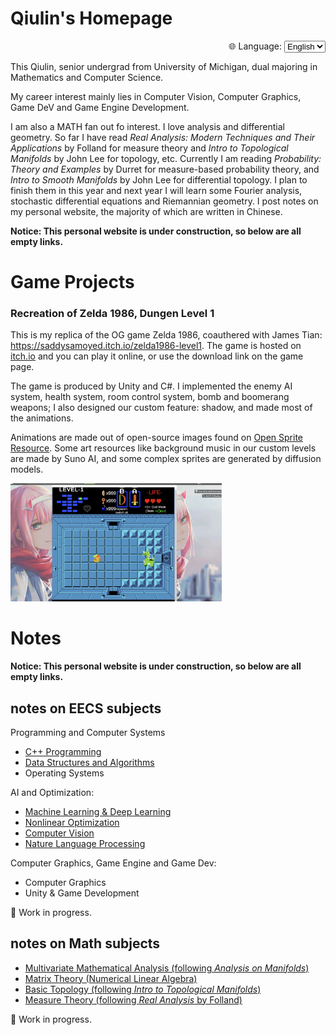 # Qiulin's Homepage

<div style="text-align: right;">
  <label for="lang">🌐 Language:</label>
  <select id="lang" onchange="location = this.value;">
    <option value="/">English</option>
    <option value="/zh/">中文</option>
  </select>
</div>

This Qiulin, senior undergrad from University of Michigan, dual majoring in Mathematics and Computer Science.  

My career interest mainly lies in Computer Vision, Computer Graphics, Game DeV and Game Engine Development. 

I am also a MATH fan out fo interest. I love analysis and differential geometry. So far I have read *Real Analysis: Modern Techniques and Their Applications* by Folland for measure theory and *Intro to Topological Manifolds* by John Lee for topology, etc. Currently I am reading *Probability: Theory and Examples* by Durret for measure-based probability theory, and *Intro to Smooth Manifolds* by John Lee for differential topology. I plan to finish them in this year and next year I will learn some Fourier analysis, stochastic differential equations and Riemannian geometry. I post notes on my personal website, the majority of which are written in Chinese.

**Notice: This personal website is under construction, so below are all empty links.** 



# Game Projects

### Recreation of Zelda 1986, Dungen Level 1

This is my replica of the OG game Zelda 1986, coauthered with James Tian: https://saddysamoyed.itch.io/zelda1986-level1. The game is hosted on [itch.io](https://www.spriters-resource.com/) and you can play it online, or use the download link on the game page.

The game is produced by Unity and C#. I implemented the enemy AI system, health system, room control system, bomb and boomerang weapons; I also designed our custom feature: shadow, and made most of the animations.

Animations are made out of open-source images found on [Open Sprite Resource](https://www.spriters-resource.com/). Some art resources like background music in our custom levels are made by Suno AI, and some complex sprites are generated by diffusion models.

<img src="assets/Screenshot 2025-09-24 at 08.42.31.png" alt="Screenshot 2025-09-24 at 08.42.31" style="zoom: 33%;" />



# Notes

**Notice: This personal website is under construction, so below are all empty links.** 

## notes on EECS subjects

Programming and Computer Systems

- [C++ Programming](./notes/cpp/index.md)
- [Data Structures and Algorithms](./notes/dsa/index.md)
- Operating Systems

AI and Optimization: 

- [Machine Learning & Deep Learning](./notes/ml/index.md)
- [Nonlinear Optimization](./notes/opt/index.md)
- [Computer Vision](./notes/opt/index.md)
- [Nature Language Processing](./notes/nlp/index.md)

Computer Graphics, Game Engine and Game Dev:

- Computer Graphics
- Unity & Game Development

🚧 Work in progress. 



## notes on Math subjects

- [Multivariate Mathematical Analysis (following *Analysis on Manifolds*)](./notes/analysis/index.md)
- [Matrix Theory (Numerical Linear Algebra)](./notes/linear-algebra/index.md)
- [Basic Topology (following *Intro to Topological Manifolds*)](./notes/topology/index.md)
- [Measure Theory (following *Real Analysis* by Folland)](./notes/measure/index.md)

🚧 Work in progress. 

